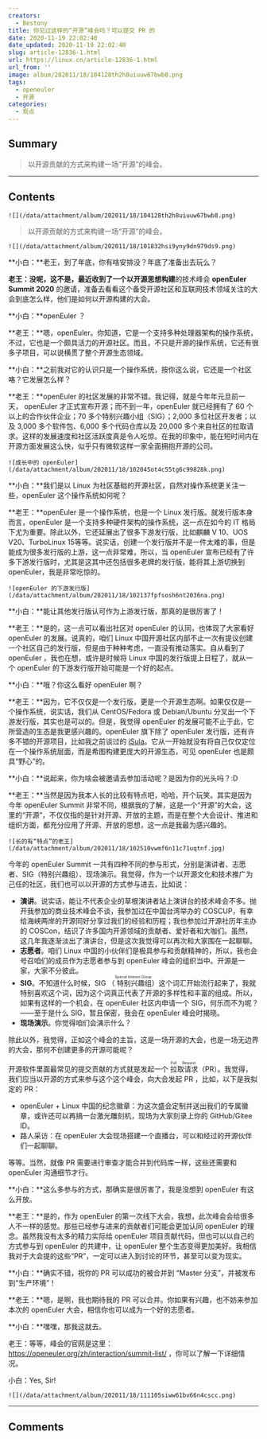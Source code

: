```yaml
---
creators:
  - Bestony
title: 你见过这样的“开源”峰会吗？可以提交 PR 的
date: 2020-11-19 22:02:40
date_updated: 2020-11-19 22:02:40
slug: article-12836-1.html
url: https://linux.cn/article-12836-1.html
url_from: ''
image: album/202011/18/104128th2h8uiuuw67bwb8.png
tags:
  - openeuler
  - 开源
categories:
  - 观点
---
```


## Summary

> 以开源贡献的方式来构建一场“开源”的峰会。

***

<!-- more -->

## Contents

`![](/data/attachment/album/202011/18/104128th2h8uiuuw67bwb8.png)`

> 
> 以开源贡献的方式来构建一场“开源”的峰会。
> 
> 
> 

`![](/data/attachment/album/202011/18/101832hsi9yny9dn979ds9.png)`

**小白：**老王，到了年底，你有啥安排没？年底了准备出去玩么？

**老王：**没呢，这不是，最近收到了一个以**开源思想构建**的技术峰会 **openEuler Summit 2020** 的邀请，准备去看看这个备受开源社区和互联网技术领域关注的大会到底怎么样，他们是如何以开源构建的大会。 

**小白：**openEuler ？

**老王：**嗯，openEuler。你知道，它是一个支持多种处理器架构的操作系统，不过，它也是一个颇具活力的开源社区。而且，不只是开源的操作系统，它还有很多子项目，可以说横贯了整个开源生态领域。

**小白：**之前我对它的认识只是一个操作系统，按你这么说，它还是一个社区咯？它发展怎么样？

**老王：**openEuler 的社区发展的非常不错。我记得，就是今年年元旦前一天， openEuler 才正式宣布开源；而不到一年，openEuler 就已经拥有了 60 个以上的合作伙伴企业；70 多个特别兴趣小组（SIG）；2,000 多位社区开发者；以及 3,000 多个软件包、6,000 多个代码仓库以及 20,000 多个来自社区的拉取请求。这样的发展速度和社区活跃度真是令人吃惊。在我的印象中，能在短时间内在开源方面发展这么快，似乎只有微软这样一家全面拥抱开源的公司。

`![成长中的 openEuler](/data/attachment/album/202011/18/102045ot4c55tg6c99828k.png)`

**小白：**我们是以 Linux 为社区基础的开源社区，自然对操作系统更关注一些，openEuler 这个操作系统如何呢？

**老王：**openEuler 是一个操作系统，也是一个 Linux 发行版。就发行版本身而言，openEuler 是一个支持多种硬件架构的操作系统，这一点在如今的 IT 格局下尤为重要。除此以外，它还延展出了很多下游发行版，比如麒麟 V 10、UOS V20、TurboLinux 15等等。说实话，创建一个发行版并不是一件太难的事，但是能成为很多发行版的上游，这一点非常难，所以，当 openEuler 宣布已经有了许多下游发行版时，尤其是这其中还包括很多老牌的发行版，能将其上游切换到 openEuler，我是非常吃惊的。 

`![openEuler 的下游发行版](/data/attachment/album/202011/18/102137fpfsosh6nt2036na.png)`

**小白：**能让其他发行版认可作为上游发行版，那真的是很厉害了！

**老王：**是的，这一点可以看出社区对 openEuler 的认同，也体现了大家看好 openEuler 的发展。说真的，咱们 Linux 中国开源社区内部不止一次有提议创建一个社区自己的发行版，但是由于种种考虑，一直没有推动落实。自从看到了 openEuler ，我也在想，或许是时候将 Linux 中国的发行版提上日程了，就从一个 openEuler 的下游发行版开始可能是一个好的起点。

**小白：**哦？你这么看好 openEuler 啊？

**老王：**因为，它不仅仅是一个发行版，更是一个开源生态啊。如果仅仅是一个操作系统，说实话，我们从 CentOS/Fedora 或 Debian/Ubuntu 分叉出一个下游发行版，其实也是可以的。但是，我觉得 openEuler 的发展可能不止于此，它所营造的生态是我更感兴趣的。openEuler 旗下除了 openEuler 发行版，还有许多不错的开源项目，比如我之前谈过的 [iSula](https://linux.cn/article-12789-1.html)。它从一开始就没有将自己仅仅定位在一个操作系统层面，而是希图构建更庞大的开源生态，可见 openEuler 也是颇具“野心”的。

**小白：**说起来，你为啥会被邀请去参加活动呢？是因为你的光头吗？:D

**老王：**当然是因为我本人长的比较有特点吧，哈哈，开个玩笑。其实是因为今年 openEuler Summit 非常不同，根据我的了解，这是一个“开源”的大会，这里的“开源”，不仅仅指的是针对开源、开放的主题，而是在整个大会设计、推进和组织方面，都充分应用了开源、开放的思想，这一点是我最为感兴趣的。

`![长的有“特点”的老王](/data/attachment/album/202011/18/102510vwmf6n11c71uqtnf.jpg)`

今年的 openEuler Summit 一共有四种不同的参与形式，分别是演讲者、志愿者、SIG（特别兴趣组）、现场演示。我觉得，作为一个以开源文化和技术推广为己任的社区，我们也可以以开源的方式参与进去，比如说：

* **演讲**。说实话，能让不代表企业的草根演讲者站上演讲台的技术峰会不多。抛开我参加的商业技术峰会不谈，我参加过在中国台湾举办的 COSCUP，有幸给海峡两岸的开源同好分享过我们的经验和历程；我也参加过开源社历年主办的 COSCon，结识了许多国内开源领域的贡献者、爱好者和大咖们。虽然，这几年我逐渐淡出了演讲台，但是这次我觉得可以再次和大家围在一起聊聊。
* **志愿者**。咱们 Linux 中国的小伙伴们是极具参与和贡献精神的，所以，我也会号召咱们的成员作为志愿者参与到 openEuler 峰会的组织当中。开源是一家，大家不分彼此。
* **SIG**。不知道什么时候，SIG （<ruby> 特别兴趣组 <rp>  （ </rp> <rt>  Special Interest Group </rt> <rp>  ） </rp></ruby>）这个词汇开始流行起来了，我就特别喜欢这个词，因为这个词真正代表了开源的多样性和丰富的组成。所以，如果有这样的一个机会，在 openEuler 社区内申请一个 SIG，何乐而不为呢？——至于是什么 SIG，暂且保密，我会在 openEuler 峰会时揭晓。
* **现场演示**。你觉得咱们会演示什么？

除此以外，我觉得，正如这个峰会的主旨，这是一场开源的大会，也是一场无边界的大会，那何不创建更多的开源可能呢？

开源软件里面最常见的提交贡献的方式就是发起一个<ruby> 拉取请求 <rp>  （ </rp> <rt>  Pull Request </rt> <rp>  ） </rp></ruby>（PR）。我觉得，我们应当以开源的方式来参与这个这个峰会，向大会发起 PR ，比如，以下是我拟定的 PR： 

* openEuler + Linux 中国的纪念徽章：为这次盛会定制并送出我们的专属徽章，或许还可以再搞一台激光雕刻机，现场为大家刻录上你的 GitHub/Gitee ID。
* 路人采访：在 openEuler 大会现场搭建一个直播台，可以和经过的开源伙伴们一起聊聊。

等等。当然，就像 PR 需要进行审查才能合并到代码库一样，这些还需要和 openEuler 沟通细节才行。

**小白：**这么多参与的方式，那确实是很厉害了，我是没想到 openEuler 有这么开放。

**老王：**是的，作为 openEuler 的第一次线下大会，我想，此次峰会会给很多人不一样的感觉。那些已经参与进来的贡献者们可能会更加认同 openEuler 的理念。虽然我没有太多的精力实际给 openEuler 项目贡献代码，但也可以以自己的方式参与到 openEuler 的共建中，让 openEuler 整个生态变得更加美好。我相信我对于大会提的这些“PR”，一定可以进入到讨论的环节，甚至可以变为现实。

**小白：**确实不错，祝你的 PR 可以成功的被合并到 “Master 分支”，并被发布到“生产环境”！

**老王：**嗯，是啊，我也期待我的 PR 可以合并。你如果有兴趣，也不妨来参加本次的 openEuler 大会，相信你也可以成为一个好的志愿者。

**小白：**嘿嘿，那我这就去。

老王：等等，峰会的官网是这里： <https://openeuler.org/zh/interaction/summit-list/> ，你可以了解一下详细情况。

小白：Yes, Sir!

`![](/data/attachment/album/202011/18/111105siww61bv66n4cscc.png)`

***

## Comments
